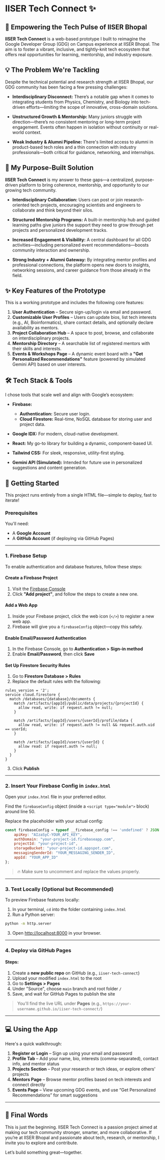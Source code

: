 # IISER Tech Connect ✨

## 🚀 Empowering the Tech Pulse of IISER Bhopal

**IISER Tech Connect** is a web-based prototype I built to reimagine the Google Developer Group (GDG) on Campus experience at IISER Bhopal. The aim is to foster a vibrant, inclusive, and tightly-knit tech ecosystem that offers real opportunities for learning, mentorship, and industry exposure.

## 💡 The Problem We're Tackling

Despite the technical potential and research strength at IISER Bhopal, our GDG community has been facing a few pressing challenges:

* **Interdisciplinary Disconnect:** There’s a notable gap when it comes to integrating students from Physics, Chemistry, and Biology into tech-driven efforts—limiting the scope of innovative, cross-domain solutions.

* **Unstructured Growth & Mentorship:** Many juniors struggle with direction—there’s no consistent mentoring or long-term project engagement. Events often happen in isolation without continuity or real-world context.

* **Weak Industry & Alumni Pipeline:** There's limited access to alumni in product-based tech roles and a thin connection with industry professionals—both critical for guidance, networking, and internships.

## 🎯 My Purpose-Built Solution

**IISER Tech Connect** is my answer to these gaps—a centralized, purpose-driven platform to bring coherence, mentorship, and opportunity to our growing tech community.

* **Interdisciplinary Collaboration:** Users can post or join research-oriented tech projects, encouraging scientists and engineers to collaborate and think beyond their silos.

* **Structured Mentorship Programs:** A built-in mentorship hub and guided learning paths give juniors the support they need to grow through pet projects and personalized development tracks.

* **Increased Engagement & Visibility:** A central dashboard for all GDG activities—including personalized event recommendations—boosts community interaction and ownership.

* **Strong Industry + Alumni Gateway:** By integrating mentor profiles and professional connections, the platform opens new doors to insights, networking sessions, and career guidance from those already in the field.

## ✨ Key Features of the Prototype

This is a working prototype and includes the following core features:

1.  **User Authentication** – Secure sign-up/login via email and password.
2.  **Customizable User Profiles** – Users can update bios, list tech interests (e.g., AI, Bioinformatics), share contact details, and optionally declare availability as mentors.
3.  **Project Collaboration Hub** – A space to post, browse, and collaborate on interdisciplinary projects.
4.  **Mentorship Directory** – A searchable list of registered mentors with their skills and interests.
5.  **Events & Workshops Page** – A dynamic event board with a **"Get Personalized Recommendations"** feature (powered by simulated Gemini API) based on user interests.

## 🛠️ Tech Stack & Tools

I chose tools that scale well and align with Google’s ecosystem:

* **Firebase:**
    * **Authentication:** Secure user login.
    * **Cloud Firestore:** Real-time, NoSQL database for storing user and project data.

* **Google IDX:** For modern, cloud-native development.

* **React:** My go-to library for building a dynamic, component-based UI.

* **Tailwind CSS:** For sleek, responsive, utility-first styling.

* **Gemini API (Simulated):** Intended for future use in personalized suggestions and content generation.

## 🚀 Getting Started

This project runs entirely from a single HTML file—simple to deploy, fast to iterate!

### Prerequisites

You'll need:

* A **Google Account**
* A **GitHub Account** (if deploying via GitHub Pages)

---

### 1. Firebase Setup

To enable authentication and database features, follow these steps:

#### Create a Firebase Project

1. Visit the [Firebase Console](https://console.firebase.google.com/)
2. Click **"Add project"**, and follow the steps to create a new one.

#### Add a Web App

1. Inside your Firebase project, click the web icon (`</>`) to register a new web app.
2. Firebase will give you a `firebaseConfig` object—copy this safely.

#### Enable Email/Password Authentication

1. In the Firebase Console, go to **Authentication > Sign-in method**
2. Enable **Email/Password**, then click **Save**

#### Set Up Firestore Security Rules

1. Go to **Firestore Database > Rules**
2. Replace the default rules with the following:

```firestore
rules_version = '2';
service cloud.firestore {
  match /databases/{database}/documents {
    match /artifacts/{appId}/public/data/projects/{projectId} {
      allow read, write: if request.auth != null;
    }

    match /artifacts/{appId}/users/{userId}/profile/data {
      allow read, write: if request.auth != null && request.auth.uid == userId;
    }

    match /artifacts/{appId}/users/{userId} {
      allow read: if request.auth != null;
    }
  }
}
```

3. Click **Publish**

---

### 2. Insert Your Firebase Config in `index.html`

Open your `index.html` file in your preferred editor.

Find the `firebaseConfig` object (inside a `<script type="module">` block) around line 50.

Replace the placeholder with your actual config:

```javascript
const firebaseConfig = typeof __firebase_config !== 'undefined' ? JSON.parse(__firebase_config) : {
    apiKey: "AIzaSyC-YOUR_API_KEY",
    authDomain: "your-project-id.firebaseapp.com",
    projectId: "your-project-id",
    storageBucket: "your-project-id.appspot.com",
    messagingSenderId: "YOUR_MESSAGING_SENDER_ID",
    appId: "YOUR_APP_ID"
};
```

> 🔥 Make sure to uncomment and replace the values properly.

---

### 3. Test Locally (Optional but Recommended)

To preview Firebase features locally:

1. In your terminal, `cd` into the folder containing `index.html`
2. Run a Python server:

```bash
python -m http.server
```

3. Open [http://localhost:8000](http://localhost:8000) in your browser.

---

### 4. Deploy via GitHub Pages

#### Steps:

1. Create a **new public repo** on GitHub (e.g., `iiser-tech-connect`)
2. Upload your modified `index.html` to the root
3. Go to **Settings > Pages**
4. Under "Source", choose `main` branch and root folder `/`
5. Save, and wait for GitHub Pages to publish the site

> You'll find the live URL under **Pages** (e.g., `https://your-username.github.io/iiser-tech-connect/`)

---

## 💻 Using the App

Here's a quick walkthrough:

1. **Register or Login** – Sign up using your email and password  
2. **Profile Tab** – Add your name, bio, interests (comma-separated), contact info, and mentor status  
3. **Projects Section** – Post your research or tech ideas, or explore others’ projects  
4. **Mentors Page** – Browse mentor profiles based on tech interests and connect directly  
5. **Events Page** – View upcoming GDG events, and use “Get Personalized Recommendations” for smart suggestions

---

## 🌱 Final Words

This is just the beginning. IISER Tech Connect is a passion project aimed at making our tech community stronger, smarter, and more collaborative. If you’re at IISER Bhopal and passionate about tech, research, or mentorship, I invite you to explore and contribute.

Let’s build something great—together.
